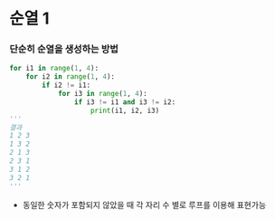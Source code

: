 # 순열 1

### 단순히 순열을 생성하는 방법

```python
for i1 in range(1, 4):
    for i2 in range(1, 4):
        if i2 != i1:
            for i3 in range(1, 4):
                if i3 != i1 and i3 != i2:
                    print(i1, i2, i3)
'''
결과
1 2 3
1 3 2
2 1 3
2 3 1
3 1 2
3 2 1
'''
```
- 동일한 숫자가 포함되지 않았을 때 각 자리 수 별로 루프를 이용해 표현가능